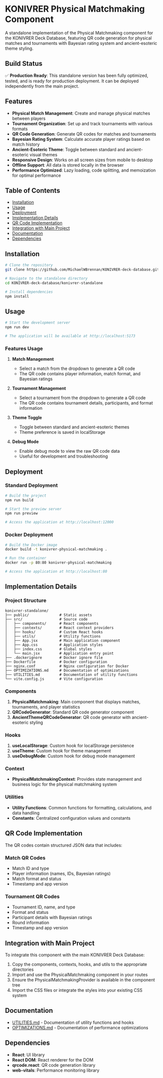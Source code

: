# KONIVRER Physical Matchmaking Component

A standalone implementation of the Physical Matchmaking component for the KONIVRER Deck Database, featuring QR code generation for physical matches and tournaments with Bayesian rating system and ancient-esoteric theme styling.

## Build Status

✅ **Production Ready**: This standalone version has been fully optimized, tested, and is ready for production deployment. It can be deployed independently from the main project.

## Features

- **Physical Match Management**: Create and manage physical matches between players
- **Tournament Organization**: Set up and track tournaments with various formats
- **QR Code Generation**: Generate QR codes for matches and tournaments
- **Bayesian Rating System**: Calculate accurate player ratings based on match history
- **Ancient-Esoteric Theme**: Toggle between standard and ancient-esoteric visual themes
- **Responsive Design**: Works on all screen sizes from mobile to desktop
- **Offline Support**: All data is stored locally in the browser
- **Performance Optimized**: Lazy loading, code splitting, and memoization for optimal performance

## Table of Contents

- [Installation](#installation)
- [Usage](#usage)
- [Deployment](#deployment)
- [Implementation Details](#implementation-details)
- [QR Code Implementation](#qr-code-implementation)
- [Integration with Main Project](#integration-with-main-project)
- [Documentation](#documentation)
- [Dependencies](#dependencies)

## Installation

```bash
# Clone the repository
git clone https://github.com/MichaelWBrennan/KONIVRER-deck-database.git

# Navigate to the standalone directory
cd KONIVRER-deck-database/konivrer-standalone

# Install dependencies
npm install
```

## Usage

```bash
# Start the development server
npm run dev

# The application will be available at http://localhost:5173
```

### Features Usage

1. **Match Management**
   - Select a match from the dropdown to generate a QR code
   - The QR code contains player information, match format, and Bayesian ratings

2. **Tournament Management**
   - Select a tournament from the dropdown to generate a QR code
   - The QR code contains tournament details, participants, and format information

3. **Theme Toggle**
   - Toggle between standard and ancient-esoteric themes
   - Theme preference is saved in localStorage

4. **Debug Mode**
   - Enable debug mode to view the raw QR code data
   - Useful for development and troubleshooting

## Deployment

### Standard Deployment

```bash
# Build the project
npm run build

# Start the preview server
npm run preview

# Access the application at http://localhost:12000
```

### Docker Deployment

```bash
# Build the Docker image
docker build -t konivrer-physical-matchmaking .

# Run the container
docker run -p 80:80 konivrer-physical-matchmaking

# Access the application at http://localhost:80
```

## Implementation Details

### Project Structure

```
konivrer-standalone/
├── public/              # Static assets
├── src/                 # Source code
│   ├── components/      # React components
│   ├── contexts/        # React context providers
│   ├── hooks/           # Custom React hooks
│   ├── utils/           # Utility functions
│   ├── App.jsx          # Main application component
│   ├── App.css          # Application styles
│   ├── index.css        # Global styles
│   └── main.jsx         # Application entry point
├── .dockerignore        # Docker ignore file
├── Dockerfile           # Docker configuration
├── nginx.conf           # Nginx configuration for Docker
├── OPTIMIZATIONS.md     # Documentation of optimizations
├── UTILITIES.md         # Documentation of utility functions
└── vite.config.js       # Vite configuration
```

### Components

1. **PhysicalMatchmaking**: Main component that displays matches, tournaments, and player statistics
2. **QRCodeGenerator**: Standard QR code generator component
3. **AncientThemeQRCodeGenerator**: QR code generator with ancient-esoteric styling

### Hooks

1. **useLocalStorage**: Custom hook for localStorage persistence
2. **useTheme**: Custom hook for theme management
3. **useDebugMode**: Custom hook for debug mode management

### Context

- **PhysicalMatchmakingContext**: Provides state management and business logic for the physical matchmaking system

### Utilities

- **Utility Functions**: Common functions for formatting, calculations, and data handling
- **Constants**: Centralized configuration values and constants

## QR Code Implementation

The QR codes contain structured JSON data that includes:

### Match QR Codes
- Match ID and type
- Player information (names, IDs, Bayesian ratings)
- Match format and status
- Timestamp and app version

### Tournament QR Codes
- Tournament ID, name, and type
- Format and status
- Participant details with Bayesian ratings
- Round information
- Timestamp and app version

## Integration with Main Project

To integrate this component with the main KONIVRER Deck Database:

1. Copy the components, contexts, hooks, and utils to the appropriate directories
2. Import and use the PhysicalMatchmaking component in your routes
3. Ensure the PhysicalMatchmakingProvider is available in the component tree
4. Import the CSS files or integrate the styles into your existing CSS system

## Documentation

- [UTILITIES.md](./UTILITIES.md) - Documentation of utility functions and hooks
- [OPTIMIZATIONS.md](./OPTIMIZATIONS.md) - Documentation of performance optimizations

## Dependencies

- **React**: UI library
- **React DOM**: React renderer for the DOM
- **qrcode.react**: QR code generation library
- **web-vitals**: Performance monitoring library